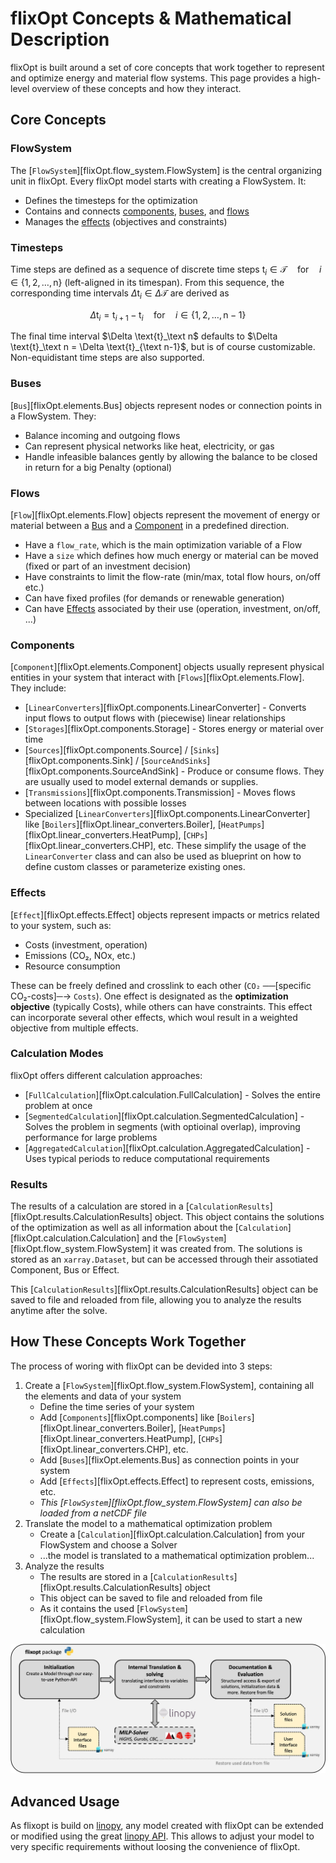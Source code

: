 # flixOpt Concepts & Mathematical Description

flixOpt is built around a set of core concepts that work together to represent and optimize energy and material flow systems. This page provides a high-level overview of these concepts and how they interact.

## Core Concepts

### FlowSystem

The [`FlowSystem`][flixOpt.flow_system.FlowSystem] is the central organizing unit in flixOpt. 
Every flixOpt model starts with creating a FlowSystem. It:

- Defines the timesteps for the optimization
- Contains and connects [components](#components), [buses](#buses), and [flows](#flows)
- Manages the [effects](#effects) (objectives and constraints)

### Timesteps
Time steps are defined as a sequence of discrete time steps $\text{t}_i \in \mathcal{T} \quad \text{for} \quad i \in \{1, 2, \dots, \text{n}\}$ (left-aligned in its timespan).
From this sequence, the corresponding time intervals $\Delta \text{t}_i \in \Delta \mathcal{T}$ are derived as 

$$\Delta \text{t}_i = \text{t}_{i+1} - \text{t}_i \quad \text{for} \quad i \in \{1, 2, \dots, \text{n}-1\}$$

The final time interval $\Delta \text{t}_\text n$ defaults to $\Delta \text{t}_\text n = \Delta \text{t}_{\text n-1}$, but is of course customizable.
Non-equidistant time steps are also supported.

### Buses

[`Bus`][flixOpt.elements.Bus] objects represent nodes or connection points in a FlowSystem. They:

- Balance incoming and outgoing flows
- Can represent physical networks like heat, electricity, or gas 
- Handle infeasible balances gently by allowing the balance to be closed in return for a big Penalty (optional)

### Flows

[`Flow`][flixOpt.elements.Flow] objects represent the movement of energy or material between a [Bus](#buses) and a [Component](#components) in a predefined direction.

- Have a `flow_rate`, which is the main optimization variable of a Flow
- Have a `size` which defines how much energy or material can be moved (fixed or part of an investment decision)
- Have constraints to limit the flow-rate (min/max, total flow hours, on/off etc.)
- Can have fixed profiles (for demands or renewable generation)
- Can have [Effects](#effects) associated by their use (operation, investment, on/off, ...)

### Components

[`Component`][flixOpt.elements.Component] objects usually represent physical entities in your system that interact with [`Flows`][flixOpt.elements.Flow]. They include:

- [`LinearConverters`][flixOpt.components.LinearConverter] - Converts input flows to output flows with (piecewise) linear relationships
- [`Storages`][flixOpt.components.Storage] - Stores energy or material over time
- [`Sources`][flixOpt.components.Source] / [`Sinks`][flixOpt.components.Sink] / [`SourceAndSinks`][flixOpt.components.SourceAndSink] - Produce or consume flows. They are usually used to model external demands or supplies.
- [`Transmissions`][flixOpt.components.Transmission] - Moves flows between locations with possible losses
- Specialized [`LinearConverters`][flixOpt.components.LinearConverter] like [`Boilers`][flixOpt.linear_converters.Boiler], [`HeatPumps`][flixOpt.linear_converters.HeatPump], [`CHPs`][flixOpt.linear_converters.CHP], etc. These simplify the usage of the `LinearConverter` class and can also be used as blueprint on how to define custom classes or parameterize existing ones.

### Effects

[`Effect`][flixOpt.effects.Effect] objects represent impacts or metrics related to your system, such as:

- Costs (investment, operation)
- Emissions (CO₂, NOx, etc.)
- Resource consumption

These can be freely defined and crosslink to each other (`CO₂` ──[specific CO₂-costs]─→ `Costs`).
One effect is designated as the **optimization objective** (typically Costs), while others can have constraints.
This effect can incorporate several other effects, which woul result in a weighted objective from multiple effects.

### Calculation Modes

flixOpt offers different calculation approaches:

- [`FullCalculation`][flixOpt.calculation.FullCalculation] - Solves the entire problem at once
- [`SegmentedCalculation`][flixOpt.calculation.SegmentedCalculation] - Solves the problem in segments (with optioinal overlap), improving performance for large problems
- [`AggregatedCalculation`][flixOpt.calculation.AggregatedCalculation] - Uses typical periods to reduce computational requirements

### Results

The results of a calculation are stored in a [`CalculationResults`][flixOpt.results.CalculationResults] object.
This object contains the solutions of the optimization as well as all information about the [`Calculation`][flixOpt.calculation.Calculation] and the [`FlowSystem`][flixOpt.flow_system.FlowSystem] it was created from.
The solutions is stored as an `xarray.Dataset`, but can be accessed through their assotiated Component, Bus or Effect.

This [`CalculationResults`][flixOpt.results.CalculationResults] object can be saved to file and reloaded from file, allowing you to analyze the results anytime after the solve.

## How These Concepts Work Together

The process of woring with flixOpt can be devided into 3 steps:
1. Create a [`FlowSystem`][flixOpt.flow_system.FlowSystem], containing all the elements and data of your system
   -  Define the time series of your system
   -  Add [`Components`][flixOpt.components] like [`Boilers`][flixOpt.linear_converters.Boiler], [`HeatPumps`][flixOpt.linear_converters.HeatPump], [`CHPs`][flixOpt.linear_converters.CHP], etc.
   -  Add [`Buses`][flixOpt.elements.Bus] as connection points in your system
   -  Add [`Effects`][flixOpt.effects.Effect] to represent costs, emissions, etc.
   - *This [`FlowSystem`][flixOpt.flow_system.FlowSystem] can also be loaded from a netCDF file*
2. Translate the model to a mathematical optimization problem
   - Create a [`Calculation`][flixOpt.calculation.Calculation] from your FlowSystem and choose a Solver
   - ...the model is translated to a mathematical optimization problem...
3. Analyze the results
   - The results are stored in a [`CalculationResults`][flixOpt.results.CalculationResults] object
   - This object can be saved to file and reloaded from file
   - As it contains the used [`FlowSystem`][flixOpt.flow_system.FlowSystem], it can be used to start a new calculation

![flixOpt Concept and Usage](../images/architecture_flixOpt.png)

## Advanced Usage
As flixopt is build on [linopy](https://github.com/PyPSA/linopy), any model created with flixOpt can be extended or modified using the great [linopy API](https://linopy.readthedocs.io/en/latest/api.html).
This allows to adjust your model to very specific requirements without loosing the convenience of flixOpt.

<!--## Next Steps-->
<!---->
<!--Now that you understand the basic concepts, learn more about each one:-->
<!---->
<!--- [FlowSystem](api/flow_system.md) - Time series and system organization-->
<!--- [Components](api/components.md) - Available component types and how to use them-->
<!--- [Effects](apieffects.md) - Costs, emissions, and other impacts-->
<!--- [Calculation Modes](api/calculation.md) - Different approaches to solving your model-->
